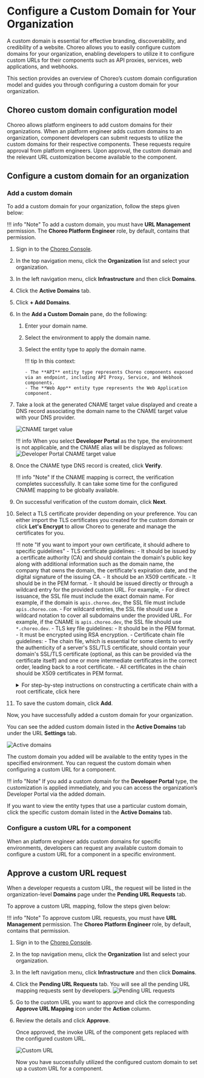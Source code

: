 
# Configure a Custom Domain for Your Organization

A custom domain is essential for effective branding, discoverability, and credibility of a website. Choreo allows you to easily configure custom domains for your organization, enabling developers to utilize it to configure custom URLs for their components such as API proxies, services, web applications, and webhooks.

This section provides an overview of Choreo’s custom domain configuration model and guides you through configuring a custom domain for your organization.

## Choreo custom domain configuration model

Choreo allows platform engineers to add custom domains for their organizations. When an platform engineer adds custom domains to an organization, component developers can submit requests to utilize the custom domains for their respective components. These requests require approval from platform engineers. Upon approval, the custom domain and the relevant URL customization become available to the component.

## Configure a custom domain for an organization

### Add a custom domain

To add a custom domain for your organization, follow the steps given below:

!!! info "Note"
     To add a custom domain, you must have **URL Management** permission. The **Choreo Platform Engineer** role, by default, contains that permission.

1.  Sign in to the [Choreo Console](https://console.choreo.dev/).
2.  In the top navigation menu, click the **Organization** list and select your organization.
3.  In the left navigation menu, click **Infrastructure** and then click **Domains**.
4.  Click the **Active Domains** tab.
5.  Click **+ Add Domains**.
6.  In the **Add a Custom Domain** pane, do the following:

    1.  Enter your domain name.
    2.  Select the environment to apply the domain name.
    3.  Select the entity type to apply the domain name.

        !!! tip
            In this context:

            - The **API** entity type represents Choreo components exposed via an endpoint, including API Proxy, Service, and Webhook components.
            - The **Web App** entity type represents the Web Application component.

7.  Take a look at the generated CNAME target value displayed and create a DNS record associating the domain name to the CNAME target value with your DNS provider.

    ![CNAME target value](../assets/img/administer/configure-domain/cname-target-value.png)

    !!! info
    When you select **Developer Portal** as the type, the environment is not applicable, and the CNAME alias will be displayed as follows:
    ![Developer Portal CNAME target value](../assets/img/administer/configure-domain/developer-portal-cname-target-value.png)

8.  Once the CNAME type DNS record is created, click **Verify**.

    !!! info "Note"
            If the CNAME mapping is correct, the verification completes successfully. It can take some time for the configured CNAME mapping to be globally available.

9.  On successful verification of the custom domain, click **Next**.
10. Select a TLS certificate provider depending on your preference. You can either import the TLS certificates you created for the custom domain or click **Let's Encrypt** to allow Choreo to generate and manage the certificates for you.


    !!! note "If you want to import your own certificate, it should adhere to specific guidelines"
          - TLS certificate guidelines:
             - It should be issued by a certificate authority (CA) and should contain the domain's public key along with additional information such as the domain name, the company that owns the domain, the certificate's expiration date, and the digital signature of the issuing CA.
             - It should be an X509 certificate.
             - It should be in the PEM format.
             - It should be issued directly or through a wildcard entry for the provided custom URL. For example,
                - For direct issuance, the SSL file must include the exact domain name. For example, if the domain is `apis.choreo.dev`, the SSL file must include `apis.choreo.com`.
                - For wildcard entries, the SSL file should use a wildcard notation to cover all subdomains under the provided URL. For example, if the CNAME is `apis.choreo.dev`, the SSL file should use `*.choreo.dev`.
          - TLS key file guidelines:
             - It should be in the PEM format.
             - It must be encrypted using RSA encryption.
          - Certificate chain file guidelines:
             - The chain file, which is essential for some clients to verify the authenticity of a server's SSL/TLS certificate, should contain your domain's SSL/TLS certificate (optional, as this can be provided via the certificate itself) and one or more intermediate certificates in the correct order, leading back to a root certificate.
             - All certificates in the chain should be X509 certificates in PEM format.
               <details><summary>For step-by-step instructions on constructing a certificate chain with a root certificate, click here</summary>
               To construct a certificate chain with a root certificate, you must organize and combine the certificates in the correct sequence. A typical certificate chain consists of the following:
                 - **Root certificate**: The trusted self-signed certificate issued by the certificate authority (CA).
                 - **Intermediate certificates** (if any): Certificates issued by the root CA to subordinate CAs.
                 - **Leaf certificate**: Your end-entity certificate issued by the CA. This is an optional certificate that may be included within the chain or provided separately.<br><br>
                Follow these steps to construct the certificate chain:
                    1. Obtain and organize your certificates in the correct order:
                        - **Leaf certificate**: The public certificate issued by the CA. This is optional and may be included within the chain or provided separately.
                        - **Intermediate certificates**: Obtain these from the CA, if applicable.
                        - **Root certificate**: Obtain this from the CA.  If it is self-signed, it serves as the trust anchor.
                    2. Combine the certificates into a single file in the following order:
                        - Leaf certificate: This is your public certificate issued by the CA.
                        - Intermediate certificates if applicable: Include these in the correct hierarchical order.
                        - Root certificate: Include this at the end of the file.<br><br>
                        Use a text editor or a command-line tool to concatenate the certificates into one file, ensuring each certificate begins and ends with the proper markers. Also make sure the `BEGIN CERTIFICATE` and `END CERTIFICATE` markers appear on a new line:
                    ```
                     -----BEGIN CERTIFICATE-----
                     <Leaf Certificate Content>
                     -----END CERTIFICATE-----
                     -----BEGIN CERTIFICATE-----
                     <Intermediate Certificate Content>
                     -----END CERTIFICATE-----
                     -----BEGIN CERTIFICATE-----
                     <Root Certificate Content>
                     -----END CERTIFICATE-----
                    ```
                    3. Save the concatenated file. You can save it with a name such as `certificate_chain.pem`.
                    4. Use the following command to verify that your certificate chain is constructed correctly:
                    ```
                    openssl verify -CAfile <root_or_bundle_cert>.pem certificate_chain.pem
                    ```
                    Replace `<root_or_bundle_cert>.pem` with the path to your root certificate or a bundle containing both the root and intermediate certificates.
                    5. Once the certificate chain is verified, upload it via the Choreo Console:
                        ![Upload certificate chain](../assets/img/administer/configure-domain/upload-certificate-chain.png)
                        - If the constructed chain includes the leaf certificate, follow these steps:
                            - Upload the constructed certificate chain in the **TLS Certificate** field.
                            - Upload the private key file in the **TLS Key File** field.
                            - Do not upload a certificate chain file, as it is already included in the TLS certificate.
                        - If the constructed chain does not include the leaf certificate, follow these steps:
                            - Upload the leaf certificate in the **TLS Certificate** field.
                            - Upload the private key file in the **TLS Key File** field.
                            - Upload the constructed certificate chain in the **Certificate Chain File** field.

     To proceed with this step in this guide, click **Let's Encrypt**.

11. To save the custom domain, click **Add**.

Now, you have successfully added a custom domain for your organization.

You can see the added custom domain listed in the **Active Domains** tab under the URL **Settings** tab.

![Active domains](../assets/img/administer/configure-domain/active-domains.png)

The custom domain you added will be available to the entity types in the specified environment. You can request the custom domain when configuring a custom URL for a component.

!!! info "Note"
        If you add a custom domain for the **Developer Portal** type, the customization is applied immediately, and you can access the organization’s Developer Portal via the added domain.

If you want to view the entity types that use a particular custom domain, click the specific custom domain listed in the **Active Domains** tab.

### Configure a custom URL for a component

When an platform engineer adds custom domains for specific environments, developers can request any available custom domain to configure a custom URL for a component in a specific environment.


## Approve a custom URL request

When a developer requests a custom URL, the request will be listed in the organization-level **Domains** page under the **Pending URL Requests** tab.

To approve a custom URL mapping, follow the steps given below:

!!! info "Note"
     To approve custom URL requests, you must have **URL Management** permission. The **Choreo Platform Engineer** role, by default, contains that permission.

1. Sign in to the [Choreo Console](https://console.choreo.dev/).
2. In the top navigation menu, click the **Organization** list and select your organization.
3. In the left navigation menu, click **Infrastructure** and then click **Domains**.
4. Click the **Pending URL Requests** tab. You will see all the pending URL mapping requests sent by developers.
   ![Pending URL requests](../assets/img/administer/configure-domain/pending-url-requests.png)
5. Go to the custom URL you want to approve and click the corresponding **Approve URL Mapping** icon under the **Action** column.
6. Review the details and click **Approve**.

   Once approved, the invoke URL of the component gets replaced with the configured custom URL.

   ![Custom URL](../assets/img/administer/configure-domain/custom-url.png)

   Now you have successfully utilized the configured custom domain to set up a custom URL for a component.

